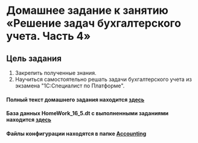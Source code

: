 # Домашнее задание к занятию «Решение задач бухгалтерского учета. Часть 4»

## Цель задания

1. Закрепить полученные знания.
2. Научиться самостоятельно решать задачи бухгалтерского учета из экзамена "1С:Специалист по Платформе".


#### Полный текст домашнего задания находится [здесь](https://github.com/ObzhigalovSV/Netology_Accounting/blob/main/homework-16-9.md)
#### База данных HomeWork_16_5.dt с выполненными заданиями находится [здесь](https://github.com/ObzhigalovSV/Netology_OperationalAccounting/blob/main/HomeWork_16_5.dt)
#### Файлы конфигурации находятся в папке [Accounting](https://github.com/ObzhigalovSV/Netology_Accounting/tree/main/Accounting)
